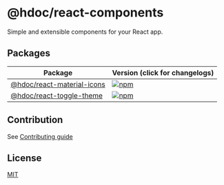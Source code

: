 # @hdoc/react-components

Simple and extensible components for your React app.

## Packages

| Package                                                     | Version (click for changelogs)                                                                                              |
| ----------------------------------------------------------- | --------------------------------------------------------------------------------------------------------------------------- |
| [@hdoc/react-material-icons](packages/react-material-icons) | [![npm](https://img.shields.io/npm/v/%40hdoc%2Freact-material-icons?label=%20)](packages/react-material-icons/CHANGELOG.md) |
| [@hdoc/react-toggle-theme](packages/react-toggle-theme)     | [![npm](https://img.shields.io/npm/v/%40hdoc%2Freact-toggle-theme?label=%20)](packages/react-toggle-theme/CHANGELOG.md)     |

## Contribution

See [Contributing guide](CONTRIBUTING.md)

## License

[MIT](LICENSE)
